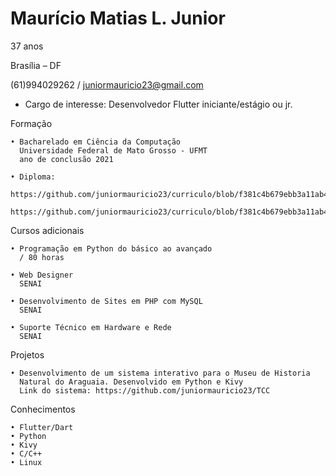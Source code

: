 # Maurício Matias L. Junior

37 anos

Brasília – DF

(61)994029262 / juniormauricio23@gmail.com

- Cargo de interesse: Desenvolvedor Flutter iniciante/estágio ou jr. 

Formação

    • Bacharelado em Ciência da Computação 
      Universidade Federal de Mato Grosso - UFMT 
      ano de conclusão 2021
      
    • Diploma:         
      https://github.com/juniormauricio23/curriculo/blob/f381c4b679ebb3a11ab48364cc1c44ad82b44962/diploma_frente1.jpg
      https://github.com/juniormauricio23/curriculo/blob/f381c4b679ebb3a11ab48364cc1c44ad82b44962/diploma_verso1.jpg
      

Cursos adicionais

    • Programação em Python do básico ao avançado
      / 80 horas

    • Web Designer 
      SENAI

    • Desenvolvimento de Sites em PHP com MySQL
      SENAI
      
    • Suporte Técnico em Hardware e Rede
      SENAI
      
Projetos

    • Desenvolvimento de um sistema interativo para o Museu de Historia
      Natural do Araguaia. Desenvolvido em Python e Kivy
      Link do sistema: https://github.com/juniormauricio23/TCC
      
Conhecimentos

    • Flutter/Dart
    • Python  
    • Kivy
    • C/C++    
    • Linux
